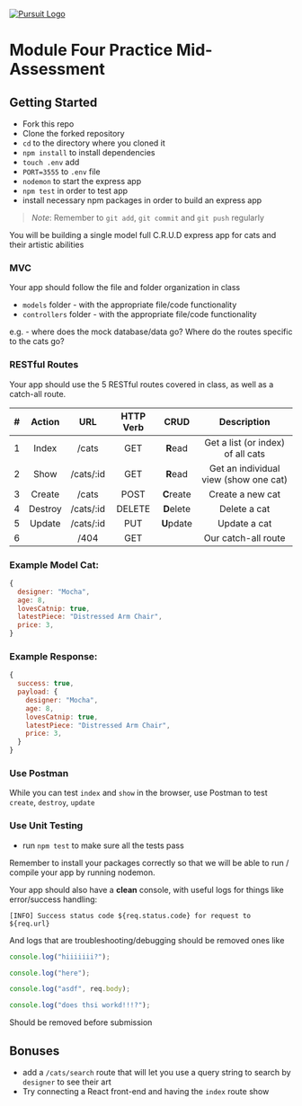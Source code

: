 [![Pursuit Logo](https://avatars1.githubusercontent.com/u/5825944?s=200&v=4)](https://pursuit.org)

# Module Four Practice Mid-Assessment

## Getting Started

- Fork this repo
- Clone the forked repository
- `cd` to the directory where you cloned it
- `npm install` to install dependencies
- `touch .env` add
- `PORT=3555` to `.env` file
- `nodemon` to start the express app
- `npm test` in order to test app
- install necessary npm packages in order to build an express app

> _Note_: Remember to `git add`, `git commit` and `git push` regularly

You will be building a single model full C.R.U.D express app for cats and their artistic abilities

### MVC

Your app should follow the file and folder organization in class

- `models` folder - with the appropriate file/code functionality
- `controllers` folder - with the appropriate file/code functionality

e.g. - where does the mock database/data go? Where do the routes specific to the cats go?

### RESTful Routes

Your app should use the 5 RESTful routes covered in class, as well as a catch-all route.

|  #  | Action  |    URL    | HTTP Verb |    CRUD    |              Description              |
| :-: | :-----: | :-------: | :-------: | :--------: | :-----------------------------------: |
|  1  |  Index  |   /cats   |    GET    |  **R**ead  |   Get a list (or index) of all cats   |
|  2  |  Show   | /cats/:id |    GET    |  **R**ead  | Get an individual view (show one cat) |
|  3  | Create  |   /cats   |   POST    | **C**reate |           Create a new cat            |
|  4  | Destroy | /cats/:id |  DELETE   | **D**elete |             Delete a cat              |
|  5  | Update  | /cats/:id |    PUT    | **U**pdate |             Update a cat              |
|  6  |         | /404      |    GET    |            |             Our catch-all route       |

### Example Model Cat:

```js
{
  designer: "Mocha",
  age: 8,
  lovesCatnip: true,
  latestPiece: "Distressed Arm Chair",
  price: 3,
}
```
### Example Response:

```js
{
  success: true,
  payload: {
    designer: "Mocha",
    age: 8,
    lovesCatnip: true,
    latestPiece: "Distressed Arm Chair",
    price: 3,
  }
}
```

### Use Postman

While you can test `index` and `show` in the browser, use Postman to test `create`, `destroy`, `update`

### Use Unit Testing

- run `npm test` to make sure all the tests pass

Remember to install your packages correctly so that we will be able to run / compile your app by running nodemon.

Your app should also have a **clean** console, with useful logs for things like error/success handling:

```
[INFO] Success status code ${req.status.code} for request to ${req.url}
```

And logs that are troubleshooting/debugging should be removed ones like

```js
console.log("hiiiiiii?");

console.log("here");

console.log("asdf", req.body);

console.log("does thsi workd!!!?");
```

Should be removed before submission

## Bonuses

- add a `/cats/search` route that will let you use a query string to search by `designer` to see their art
- Try connecting a React front-end and having the `index` route show
